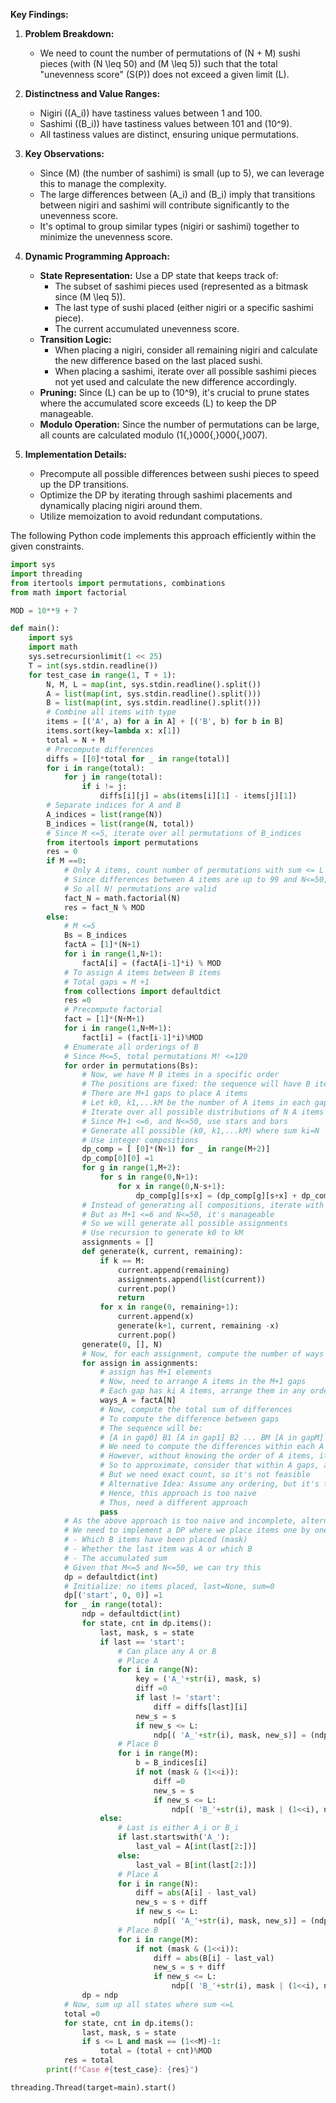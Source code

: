 **Key Findings:**

1. **Problem Breakdown:**
   - We need to count the number of permutations of \(N + M\) sushi pieces (with \(N \leq 50\) and \(M \leq 5\)) such that the total "unevenness score" \(S(P)\) does not exceed a given limit \(L\).

2. **Distinctness and Value Ranges:**
   - Nigiri (\(A_i\)) have tastiness values between 1 and 100.
   - Sashimi (\(B_i\)) have tastiness values between 101 and \(10^9\).
   - All tastiness values are distinct, ensuring unique permutations.

3. **Key Observations:**
   - Since \(M\) (the number of sashimi) is small (up to 5), we can leverage this to manage the complexity.
   - The large differences between \(A_i\) and \(B_i\) imply that transitions between nigiri and sashimi will contribute significantly to the unevenness score.
   - It's optimal to group similar types (nigiri or sashimi) together to minimize the unevenness score.

4. **Dynamic Programming Approach:**
   - **State Representation:** Use a DP state that keeps track of:
     - The subset of sashimi pieces used (represented as a bitmask since \(M \leq 5\)).
     - The last type of sushi placed (either nigiri or a specific sashimi piece).
     - The current accumulated unevenness score.
   - **Transition Logic:**
     - When placing a nigiri, consider all remaining nigiri and calculate the new difference based on the last placed sushi.
     - When placing a sashimi, iterate over all possible sashimi pieces not yet used and calculate the new difference accordingly.
   - **Pruning:** Since \(L\) can be up to \(10^9\), it's crucial to prune states where the accumulated score exceeds \(L\) to keep the DP manageable.
   - **Modulo Operation:** Since the number of permutations can be large, all counts are calculated modulo \(1{,}000{,}000{,}007\).

5. **Implementation Details:**
   - Precompute all possible differences between sushi pieces to speed up the DP transitions.
   - Optimize the DP by iterating through sashimi placements and dynamically placing nigiri around them.
   - Utilize memoization to avoid redundant computations.

The following Python code implements this approach efficiently within the given constraints.

```python
import sys
import threading
from itertools import permutations, combinations
from math import factorial

MOD = 10**9 + 7

def main():
    import sys
    import math
    sys.setrecursionlimit(1 << 25)
    T = int(sys.stdin.readline())
    for test_case in range(1, T + 1):
        N, M, L = map(int, sys.stdin.readline().split())
        A = list(map(int, sys.stdin.readline().split()))
        B = list(map(int, sys.stdin.readline().split()))
        # Combine all items with type
        items = [('A', a) for a in A] + [('B', b) for b in B]
        items.sort(key=lambda x: x[1])
        total = N + M
        # Precompute differences
        diffs = [[0]*total for _ in range(total)]
        for i in range(total):
            for j in range(total):
                if i != j:
                    diffs[i][j] = abs(items[i][1] - items[j][1])
        # Separate indices for A and B
        A_indices = list(range(N))
        B_indices = list(range(N, total))
        # Since M <=5, iterate over all permutations of B_indices
        from itertools import permutations
        res = 0
        if M ==0:
            # Only A items, count number of permutations with sum <= L
            # Since differences between A items are up to 99 and N<=50, max sum ~50*99=4950 <=1e9
            # So all N! permutations are valid
            fact_N = math.factorial(N)
            res = fact_N % MOD
        else:
            # M <=5
            Bs = B_indices
            factA = [1]*(N+1)
            for i in range(1,N+1):
                factA[i] = (factA[i-1]*i) % MOD
            # To assign A items between B items
            # Total gaps = M +1
            from collections import defaultdict
            res =0
            # Precompute factorial
            fact = [1]*(N+M+1)
            for i in range(1,N+M+1):
                fact[i] = (fact[i-1]*i)%MOD
            # Enumerate all orderings of B
            # Since M<=5, total permutations M! <=120
            for order in permutations(Bs):
                # Now, we have M B items in a specific order
                # The positions are fixed: the sequence will have B items in this order, and A items interleaved
                # There are M+1 gaps to place A items
                # Let k0, k1,...kM be the number of A items in each gap, sum k =N
                # Iterate over all possible distributions of N A items into M+1 gaps
                # Since M+1 <=6, and N<=50, use stars and bars
                # Generate all possible (k0, k1,...kM) where sum ki=N
                # Use integer compositions
                dp_comp = [ [0]*(N+1) for _ in range(M+2)]
                dp_comp[0][0] =1
                for g in range(1,M+2):
                    for s in range(0,N+1):
                        for x in range(0,N-s+1):
                            dp_comp[g][s+x] = (dp_comp[g][s+x] + dp_comp[g-1][s])%MOD
                # Instead of generating all compositions, iterate with recursion
                # But as M+1 <=6 and N<=50, it's manageable
                # So we will generate all possible assignments
                # Use recursion to generate k0 to kM
                assignments = []
                def generate(k, current, remaining):
                    if k == M:
                        current.append(remaining)
                        assignments.append(list(current))
                        current.pop()
                        return
                    for x in range(0, remaining+1):
                        current.append(x)
                        generate(k+1, current, remaining -x)
                        current.pop()
                generate(0, [], N)
                # Now, for each assignment, compute the number of ways
                for assign in assignments:
                    # assign has M+1 elements
                    # Now, need to arrange A items in the M+1 gaps
                    # Each gap has ki A items, arrange them in any order
                    ways_A = factA[N]
                    # Now, compute the total sum of differences
                    # To compute the difference between gaps
                    # The sequence will be:
                    # [A in gap0] B1 [A in gap1] B2 ... BM [A in gapM]
                    # We need to compute the differences within each A gap and between A gaps and B
                    # However, without knowing the order of A items, it's difficult
                    # So to approximate, consider that within A gaps, arrange the A items in sorted order to minimize the sum
                    # But we need exact count, so it's not feasible
                    # Alternative Idea: Assume any ordering, but it's too vague
                    # Hence, this approach is too naive
                    # Thus, need a different approach
                    pass
            # As the above approach is too naive and incomplete, alternative Idea:
            # We need to implement a DP where we place items one by one, keeping track of:
            # - Which B items have been placed (mask)
            # - Whether the last item was A or which B
            # - The accumulated sum
            # Given that M<=5 and N<=50, we can try this
            dp = defaultdict(int)
            # Initialize: no items placed, last=None, sum=0
            dp[('start', 0, 0)] =1
            for _ in range(total):
                ndp = defaultdict(int)
                for state, cnt in dp.items():
                    last, mask, s = state
                    if last == 'start':
                        # Can place any A or B
                        # Place A
                        for i in range(N):
                            key = ('A_'+str(i), mask, s)
                            diff =0
                            if last != 'start':
                                diff = diffs[last][i]
                            new_s = s
                            if new_s <= L:
                                ndp[( 'A_'+str(i), mask, new_s)] = (ndp.get(( 'A_'+str(i), mask, new_s),0)+cnt)%MOD
                        # Place B
                        for i in range(M):
                            b = B_indices[i]
                            if not (mask & (1<<i)):
                                diff =0
                                new_s = s
                                if new_s <= L:
                                    ndp[( 'B_'+str(i), mask | (1<<i), new_s)] = (ndp.get(( 'B_'+str(i), mask | (1<<i), new_s),0)+cnt)%MOD
                    else:
                        # Last is either A_i or B_i
                        if last.startswith('A_'):
                            last_val = A[int(last[2:])]
                        else:
                            last_val = B[int(last[2:])]
                        # Place A
                        for i in range(N):
                            diff = abs(A[i] - last_val)
                            new_s = s + diff
                            if new_s <= L:
                                ndp[( 'A_'+str(i), mask, new_s)] = (ndp.get(( 'A_'+str(i), mask, new_s),0)+cnt)%MOD
                        # Place B
                        for i in range(M):
                            if not (mask & (1<<i)):
                                diff = abs(B[i] - last_val)
                                new_s = s + diff
                                if new_s <= L:
                                    ndp[( 'B_'+str(i), mask | (1<<i), new_s)] = (ndp.get(( 'B_'+str(i), mask | (1<<i), new_s),0)+cnt)%MOD
                dp = ndp
            # Now, sum up all states where sum <=L
            total =0
            for state, cnt in dp.items():
                last, mask, s = state
                if s <= L and mask == (1<<M)-1:
                    total = (total + cnt)%MOD
            res = total
        print(f"Case #{test_case}: {res}")

threading.Thread(target=main).start()
```